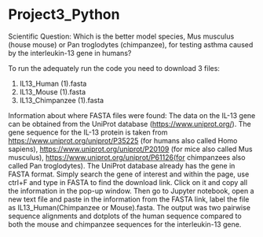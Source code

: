 # Project3_Python
Scientific Question:
Which is the better model species, Mus musculus (house mouse) or Pan troglodytes (chimpanzee), for testing asthma caused by the interleukin-13 gene in humans?

To run the adequately run the code you need to download 3 files:

1) IL13_Human (1).fasta
2) IL13_Mouse (1).fasta
3) IL13_Chimpanzee (1).fasta

Information about where FASTA files were found:
  The data on the IL-13 gene can be obtained from the UniProt database (https://www.uniprot.org/).  The gene sequence for the IL-13 protein is taken from https://www.uniprot.org/uniprot/P35225 (for humans also called Homo sapiens), https://www.uniprot.org/uniprot/P20109 (for mice also called Mus musculus), https://www.uniprot.org/uniprot/P61126(for chimpanzees also called Pan troglodytes). The UniProt database already has the gene in FASTA format. Simply search the gene of interest and within the page, use ctrl+F and type in FASTA to find the download link. Click on it and copy all the information in the pop-up window. Then go to Jupyter notebook, open a new text file and paste in the information from the FASTA link, label the file as IL13_Human(Chimpanzee or Mouse).fasta.
  The output was two pairwise sequence alignments and dotplots of the human sequence compared to both the mouse and chimpanzee sequences for the interleukin-13 gene.
